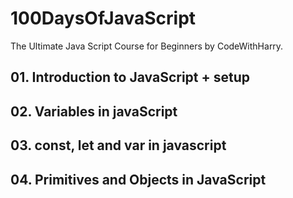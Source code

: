 # 100DaysOfJavaScript
The Ultimate Java Script Course for Beginners by CodeWithHarry.

## 01. Introduction to JavaScript + setup
## 02. Variables in javaScript
## 03. const, let and var in javascript
## 04. Primitives and Objects in JavaScript

